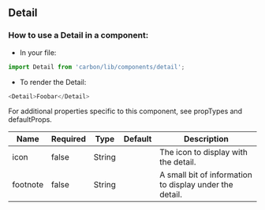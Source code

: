 ## Detail

### How to use a Detail in a component:

* In your file:

```javascript
import Detail from 'carbon/lib/components/detail';
```

* To render the Detail:

```javascript
<Detail>Foobar</Detail>
```

For additional properties specific to this component, see propTypes and defaultProps.


| Name          | Required       | Type           | Default       | Description   |
| ------------- |  ------------- |  ------------- | ------------- | ------------- |
| icon          | false          | String         |               | The icon to display with the detail. |
| footnote      | false          | String         |               | A small bit of information to display under the detail. |
